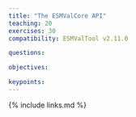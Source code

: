 ```yaml
---
title: "The ESMValCore API"
teaching: 20
exercises: 30
compatibility: ESMValTool v2.11.0

questions:

objectives:

keypoints:
---
```


{% include links.md %}
